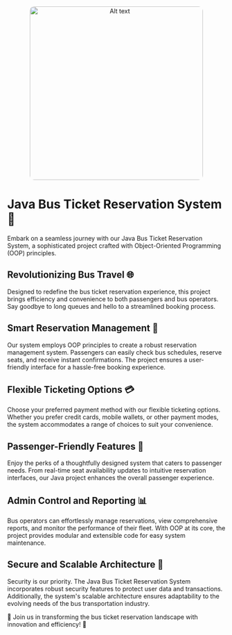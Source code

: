 <div align="center">
  <img src="https://img.freepik.com/premium-vector/internet-service-book-buy-bus-ticket-travel-tourism-concept-tourist-planning-trip-online-passengers-buying-tickets-bus-mobile-app-vector-design_458444-1502.jpg" alt="Alt text" width="400" style="border-radius: 10px;">
</div>


# Java Bus Ticket Reservation System 🚌

Embark on a seamless journey with our Java Bus Ticket Reservation System, a sophisticated project crafted with Object-Oriented Programming (OOP) principles.

## Revolutionizing Bus Travel 🌐

Designed to redefine the bus ticket reservation experience, this project brings efficiency and convenience to both passengers and bus operators. Say goodbye to long queues and hello to a streamlined booking process.

## Smart Reservation Management 📅

Our system employs OOP principles to create a robust reservation management system. Passengers can easily check bus schedules, reserve seats, and receive instant confirmations. The project ensures a user-friendly interface for a hassle-free booking experience.

## Flexible Ticketing Options 💳

Choose your preferred payment method with our flexible ticketing options. Whether you prefer credit cards, mobile wallets, or other payment modes, the system accommodates a range of choices to suit your convenience.

## Passenger-Friendly Features 🚏

Enjoy the perks of a thoughtfully designed system that caters to passenger needs. From real-time seat availability updates to intuitive reservation interfaces, our Java project enhances the overall passenger experience.

## Admin Control and Reporting 📊

Bus operators can effortlessly manage reservations, view comprehensive reports, and monitor the performance of their fleet. With OOP at its core, the project provides modular and extensible code for easy system maintenance.

## Secure and Scalable Architecture 🔐

Security is our priority. The Java Bus Ticket Reservation System incorporates robust security features to protect user data and transactions. Additionally, the system's scalable architecture ensures adaptability to the evolving needs of the bus transportation industry.

🌟 Join us in transforming the bus ticket reservation landscape with innovation and efficiency! 🌟
